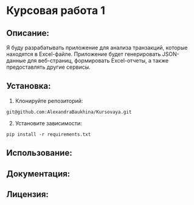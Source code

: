 # Курсовая работа 1

## Описание:

Я буду разрабатывать приложение для анализа транзакций, которые находятся в Excel-файле. Приложение будет генерировать JSON-данные для веб-страниц, формировать Excel-отчеты, а также предоставлять другие сервисы.
## Установка:

1. Клонируйте репозиторий:
```
git@github.com:AlexandraBaukhina/Kursovaya.git
```
2. Установите зависимости:
```
pip install -r requirements.txt
```
## Использование:

## Документация:

## Лицензия:

